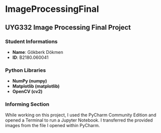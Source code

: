 # ImageProcessingFinal

## UYG332 Image Processing Final Project

### Student Informations
- **Name**: Gökberk Dökmen
- **ID**: B2180.060041

### Python Libraries
- **NumPy (numpy)**  
- **Matplotlib (matplotlib)**  
- **OpenCV (cv2)**  

### Informing Section
While working on this project, I used the PyCharm Community Edition and opened a Terminal to run a Jupyter Notebook. I transferred the provided images from the file I opened within PyCharm.
